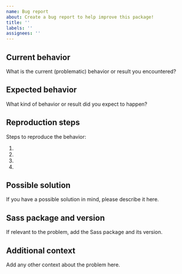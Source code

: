 ```yaml
---
name: Bug report
about: Create a bug report to help improve this package!
title: ''
labels: ''
assignees: ''
---
```


## Current behavior
What is the current (problematic) behavior or result you encountered?

## Expected behavior
What kind of behavior or result did you expect to happen?

## Reproduction steps
Steps to reproduce the behavior:

1. 
2. 
3. 
4. 

## Possible solution
If you have a possible solution in mind, please describe it here.

## Sass package and version
If relevant to the problem, add the Sass package and its version.

## Additional context
Add any other context about the problem here.
